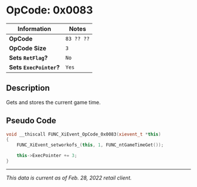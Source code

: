 # OpCode: 0x0083

| Information               | Notes |
|---                        |---    |
| **OpCode**                | `83 ?? ??` |
| **OpCode Size**           | `3`   |
| **Sets `RetFlag`?**       | `No`  |
| **Sets `ExecPointer`?**   | `Yes` |

## Description

Gets and stores the current game time.

## Pseudo Code

```cpp
void __thiscall FUNC_XiEvent_OpCode_0x0083(xievent_t *this)
{
    FUNC_XiEvent_setworkofs_(this, 1, FUNC_ntGameTimeGet());

    this->ExecPointer += 3;
}
```

---

_This data is current as of Feb. 28, 2022 retail client._